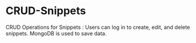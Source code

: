 # CRUD-Snippets
CRUD Operations for Snippets : Users can log in to create, edit, and delete snippets. MongoDB is used to save data.
